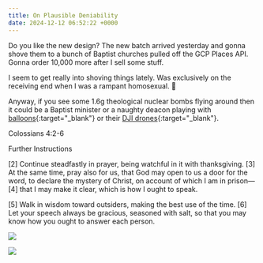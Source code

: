 ```yaml
---
title: On Plausible Deniability
date: 2024-12-12 06:52:22 +0000
---
```


Do you like the new design? The new batch arrived yesterday and gonna shove them to a bunch of Baptist churches pulled off the GCP Places API. Gonna order 10,000 more after I sell some stuff.

I seem to get really into shoving things lately. Was exclusively on the receiving end when I was a rampant homosexual. 🤔

Anyway, if you see some 1.6g theological nuclear bombs flying around then it could be a Baptist minister or a naughty deacon playing with [balloons](../on-peanut-butter-jelly-part-2){:target="_blank"} or their [DJI drones](../on-peanut-butter-jelly-part-1){:target="_blank"}.

Colossians 4:2-6

Further Instructions

[2] Continue steadfastly in prayer, being watchful in it with thanksgiving. [3] At the same time, pray also for us, that God may open to us a door for the word, to declare the mystery of Christ, on account of which I am in prison—[4] that I may make it clear, which is how I ought to speak.

[5] Walk in wisdom toward outsiders, making the best use of the time. [6] Let your speech always be gracious, seasoned with salt, so that you may know how you ought to answer each person.

![](/290a9f5341f7e40f9dc91bb36135718d.jpeg)

![](/a4248788a49da138414d2ed26ede1560.jpeg)